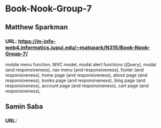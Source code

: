 # Book-Nook-Group-7

## Matthew Sparkman
### URL: https://in-info-web4.informatics.iupui.edu/~matspark/N315/Book-Nook-Group-7/
mobile menu function, MVC model, modal alert functions (jQuery),
modal (and responsiveness),
nav menu (and responsiveness),
footer (and responsiveness),
home page (and responsiveness),
about page (and responsiveness),
books page (and responsiveness),
blog page (and responsiveness),
account page (and responsiveness),
cart page (and responsiveness),

## Samin Saba
### URL: 
